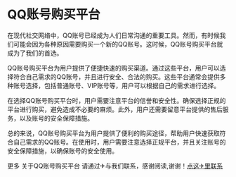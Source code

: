 # QQ账号购买平台

在现代社交网络中，QQ账号已经成为人们日常沟通的重要工具。然而，有时候我们可能会因为各种原因需要购买一个新的QQ账号。这时候，QQ账号购买平台就成为了我们的首选。

QQ账号购买平台为用户提供了便捷快速的购买渠道。通过这些平台，用户可以选择符合自己需求的QQ账号，并且进行安全、合法的购买。这些平台通常会提供多种账号选择，包括普通账号、VIP账号等，用户可以根据自己的需求进行选择。

在选择QQ账号购买平台时，用户需要注意平台的信誉和安全性。确保选择正规的平台进行购买，避免造成不必要的麻烦。此外，用户还需要留意平台提供的售后服务，以及账号的安全保障措施。

总的来说，QQ账号购买平台为用户提供了便利的购买途径，帮助用户快速获取符合自己需求的QQ账号。在使用时，用户需要注意选择正规平台，并且关注账号的安全保障措施，以确保账号的安全使用。

更多 关于QQ账号购买平台 请通过✈与我们联系，感谢阅读,谢谢！[点这✈里联系](https://ads.k02.cc)